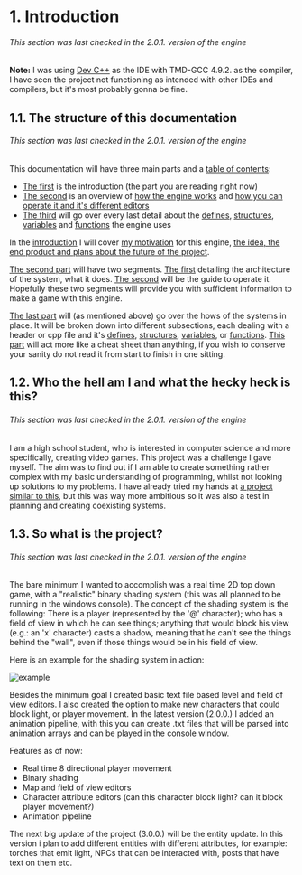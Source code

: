 # 1. Introduction
###### This section was last checked in the 2.0.1. version of the engine
**Note:** I was using [Dev C++](https://en.wikipedia.org/wiki/Dev-C%2B%2B) as the IDE with TMD-GCC 4.9.2. as the compiler, I have seen the project not functioning as intended with other IDEs and compilers, but it's most probably gonna be fine.

## 1.1. The structure of this documentation
###### This section was last checked in the 2.0.1. version of the engine
This documentation will have three main parts and a [table of contents](https://github.com/mmmuscus/Shadow-Functions-Engine/blob/master/documentation/online/4.-Table-of-contents.md/#4-table-of-contents):
* [The first](#1-introduction) is the introduction (the part you are reading right now)
* [The second](2.-How-to-use-the-engine-and-2.1.-How-the-engine-works.md/#2-how-to-use-the-engine) is an overview of [how the engine works](https://github.com/mmmuscus/Shadow-Functions-Engine/blob/master/documentation/online/2.-How-to-use-the-engine-and-2.1.-how-the-engine-works.md/#21-how-the-engine-works-a-breakdown-of-the-main-cpp-file) and [how you can operate it and it's different editors](https://github.com/mmmuscus/Shadow-Functions-Engine/blob/master/documentation/online/2.2.-How-to-use-the-editors-and-other-further-details.md/#22-how-to-use-the-editors-and-other-further-details)
* [The third](https://github.com/mmmuscus/Shadow-Functions-Engine/blob/master/documentation/online/3.-Description-of-EVERYTHING-and-3.1.-Defines.md/#3-detailed-description-of-everything) will go over every last detail about the [defines](https://github.com/mmmuscus/Shadow-Functions-Engine/blob/master/documentation/online/3.-Description-of-EVERYTHING-and-3.1.-Defines.md/#31-defines), [structures](https://github.com/mmmuscus/Shadow-Functions-Engine/blob/master/documentation/online/3.2.-Structures.md/#32-structures), [variables](https://github.com/mmmuscus/Shadow-Functions-Engine/blob/master/documentation/online/3.3.-Variables-in-the-main-.cpp-file.md/#33-variables-in-the-main-cpp-file) and [functions](https://github.com/mmmuscus/Shadow-Functions-Engine/blob/master/documentation/online/3.4.-Functions-and-3.4.1.-input.h.md/#34-functions) the engine uses

In the [introduction](#1-introduction) I will cover [my motivation](#12-who-the-hell-am-i-and-what-the-hecky-heck-is-this) for this engine, [the idea, the end product and plans about the future of the project](#13-so-what-is-the-project).

[The second part](https://github.com/mmmuscus/Shadow-Functions-Engine/blob/master/documentation/online/2.-How-to-use-the-engine-and-2.1.-how-the-engine-works.md/#2-how-to-use-the-engine) will have two segments. [The first](https://github.com/mmmuscus/Shadow-Functions-Engine/blob/master/documentation/online/2.-How-to-use-the-engine-and-2.1.-How-the-engine-works.md/#21-how-the-engine-works-a-breakdown-of-the-main-cpp-file) detailing the architecture of the system, what it does. [The second](https://github.com/mmmuscus/Shadow-Functions-Engine/blob/master/documentation/online/2.2.-How-to-use-the-editors-and-other-further-details.md/#22-how-to-use-the-editors-and-other-further-details) will be the guide to operate it. Hopefully these two segments will provide you with sufficient information to make a game with this engine.

[The last part](https://github.com/mmmuscus/Shadow-Functions-Engine/blob/master/documentation/online/3.-Description-of-EVERYTHING-and-3.1.-Defines.md/#3-detailed-description-of-everything) will (as mentioned above) go over the hows of the systems in place. It will be broken down into different subsections, each dealing with a header or cpp file and it's [defines](https://github.com/mmmuscus/Shadow-Functions-Engine/blob/master/documentation/online/3.-Description-of-EVERYTHING-and-3.1.-Defines.md/#31-defines), [structures](https://github.com/mmmuscus/Shadow-Functions-Engine/blob/master/documentation/online/3.2.-Structures.md/#32-structures), [variables](https://github.com/mmmuscus/Shadow-Functions-Engine/blob/master/documentation/online/3.3.-Variables-in-the-main-.cpp-file.md/#33-variables-in-the-main-cpp-file), or [functions](https://github.com/mmmuscus/Shadow-Functions-Engine/blob/master/documentation/online/3.4.-Functions-and-3.4.1.-input.h.md/#34-functions). [This part](https://github.com/mmmuscus/Shadow-Functions-Engine/blob/master/documentation/online/3.-Description-of-EVERYTHING-and-3.1.-Defines.md/#3-detailed-description-of-everything) will act more like a cheat sheet than anything, if you wish to conserve your sanity do not read it from start to finish in one sitting.

## 1.2. Who the hell am I and what the hecky heck is this?
###### This section was last checked in the 2.0.1. version of the engine
I am a high school student, who is interested in computer science and more specifically, creating video games. This project was a challenge I gave myself. The aim was to find out if I am able to create something rather complex with my basic understanding of programming, whilst not looking up solutions to my problems. I have already tried my hands at [a project similar to this](https://github.com/mmmuscus/Snake), but this was way more ambitious so it was also a test in planning and creating coexisting systems.

## 1.3. So what is the project?
###### This section was last checked in the 2.0.1. version of the engine
The bare minimum I wanted to accomplish was a real time 2D top down game, with a "realistic" binary shading system (this was all planned to be running in the windows console). The concept of the shading system is the following: There is a player (represented by the '@' character); who has a field of view in which he can see things; anything that would block his view (e.g.: an 'x' character) casts a shadow, meaning that he can't see the things behind the "wall", even if those things would be in his field of view.

Here is an example for the shading system in action:

![example](https://github.com/mmmuscus/Shadow-Functions-Engine/blob/master/documentation/screenShots/example.png)

Besides the minimum goal I created basic text file based level and field of view editors. I also created the option to make new characters that could block light, or player movement. In the latest version (2.0.0.) I added an animation pipeline, with this you can create .txt files that will be parsed into animation arrays and can be played in the console window.

Features as of now:
* Real time 8 directional player movement
* Binary shading
* Map and field of view editors
* Character attribute editors (can this character block light? can it block player movement?)
* Animation pipeline

The next big update of the project (3.0.0.) will be the entity update. In this version i plan to add different entities with different attributes, for example: torches that emit light, NPCs that can be interacted with, posts that have text on them etc.
